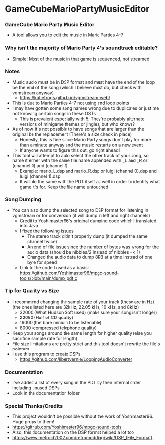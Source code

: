 # GameCubeMarioPartyMusicEditor

### GameCube Mario Party Music Editor
* A tool allows you to edit the music in Mario Parties 4-7

### Why isn't the majority of Mario Party 4's soundtrack editable?
* Simple! Most of the music in that game is sequenced, not streamed

### Notes
* Music audio must be in DSP format and must have the end of the loop be the end of the song (which I believe most do, but check with vgmstream anyway)
  * https://katiefrogs.github.io/vgmstream-web/
* This is due to Mario Parties 4-7 not using end loop points
* I may have gotten some song names wrong due to duplicates or just me not knowing certain songs in these OSTs
  * This is prevalent especially with 5. They're probably alternate versions of minigame themes or jingles, but who knows?
* As of now, it's not possible to have songs that are larger than the original be the replacement (There's a size check in place)
  * Honestly, this is fine since Mario Party songs don't play for more than a minute anyway and the music restarts on a new event
  * If anyone wants to figure this out, go right ahead!
* This tool will attempt to auto select the other track of your song, so name it either with the same file name appended with _L and _R or (channel 0) and (channel 1)
  * Example: mario_L.dsp and mario_R.dsp or luigi (channel 0).dsp and luigi (channel 1).dsp
  * It will do the same with the PDT itself as well in order to identify what game it's for. Keep the file name untouched

### Song Dumping
* You can also dump the selected song to DSP format for listening in vgmstream or for conversion (it will dump in left and right channels)
  * Credit to Yoshimaster96's original dumping code which I translated into Java
  * I fixed the following issues
    * The stereo track didn't properly dump (it dumped the same channel twice)
    * An end of file issue since the number of bytes was wrong for the audio data (should be nibbles/2 instead of nibbles << 1)
    * Changed the audio data to dump 8KB at a time instead of one byte for speed
  * Link to the code I used as a basis: https://github.com/Yoshimaster96/mpgc-sound-tools/blob/main/dump_pdt.c

### Tip for Quality vs Size
* I recommend changing the sample rate of your track (these are in Hz) (the ones listed here are 32kHz, 22.05 kHz, 16 kHz, and 8kHz)
  * 32000 (What Hudson Soft used) (make sure your song isn't longer)
  * 22050 (Half of CD quality)
  * 16000 (the bare minium to be listenable)
  * 8000 (compressed telephone quality)
* Keep your songs around the same length for higher quality (else you sacrifice sample rate for length)
* File size limitations are pretty strict and this tool doesn't rewrite the file's pointers
* I use this program to create DSPs
  * https://github.com/libertyernie/LoopingAudioConverter

### Documentation
* I've added a list of every song in the PDT by their internal order including unused DSPs
* Look in the documentation folder

### Special Thanks/Credits
* This project wouldn't be possible without the work of Yoshimaster96. Huge props to them!
* https://github.com/Yoshimaster96/mpgc-sound-tools
* Also, this documentation on the DSP format helped a lot too
* https://www.metroid2002.com/retromodding/wiki/DSP_(File_Format)